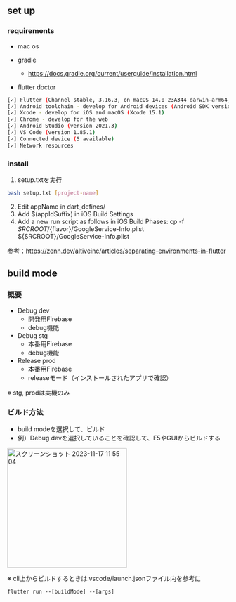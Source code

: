## set up
### requirements
- mac os
- gradle
  - https://docs.gradle.org/current/userguide/installation.html

- flutter doctor
``` bash
[✓] Flutter (Channel stable, 3.16.3, on macOS 14.0 23A344 darwin-arm64, locale ja-JP)
[✓] Android toolchain - develop for Android devices (Android SDK version 32.1.0-rc1)
[✓] Xcode - develop for iOS and macOS (Xcode 15.1)
[✓] Chrome - develop for the web
[✓] Android Studio (version 2021.3)
[✓] VS Code (version 1.85.1)
[✓] Connected device (5 available)
[✓] Network resources
```

### install
1. setup.txtを実行
``` bash
bash setup.txt [project-name]
```

2. Edit appName in dart_defines/
3. Add \$(appIdSuffix) in iOS Build Settings
4. Add a new run script as follows in iOS Build Phases:
    cp -f ${SRCROOT}/${flavor}/GoogleService-Info.plist ${SRCROOT}/GoogleService-Info.plist

参考：https://zenn.dev/altiveinc/articles/separating-environments-in-flutter

## build mode
### 概要
- Debug dev
  - 開発用Firebase
  - debug機能
- Debug stg
  - 本番用Firebase
  - debug機能
- Release prod
  - 本番用Firebase
  - releaseモード（インストールされたアプリで確認）

※ stg, prodは実機のみ

### ビルド方法
- build modeを選択して、ビルド
- 例）Debug devを選択していることを確認して、F5やGUIからビルドする
<img width="272" alt="スクリーンショット 2023-11-17 11 55 04" src="https://github.com/junki-pw/ale_mobile_app/assets/82300323/ded7ae81-e538-498c-ba25-6aba9d592b76">

※ cli上からビルドするときは.vscode/launch.jsonファイル内を参考に
```
flutter run --[buildMode] --[args]
```
